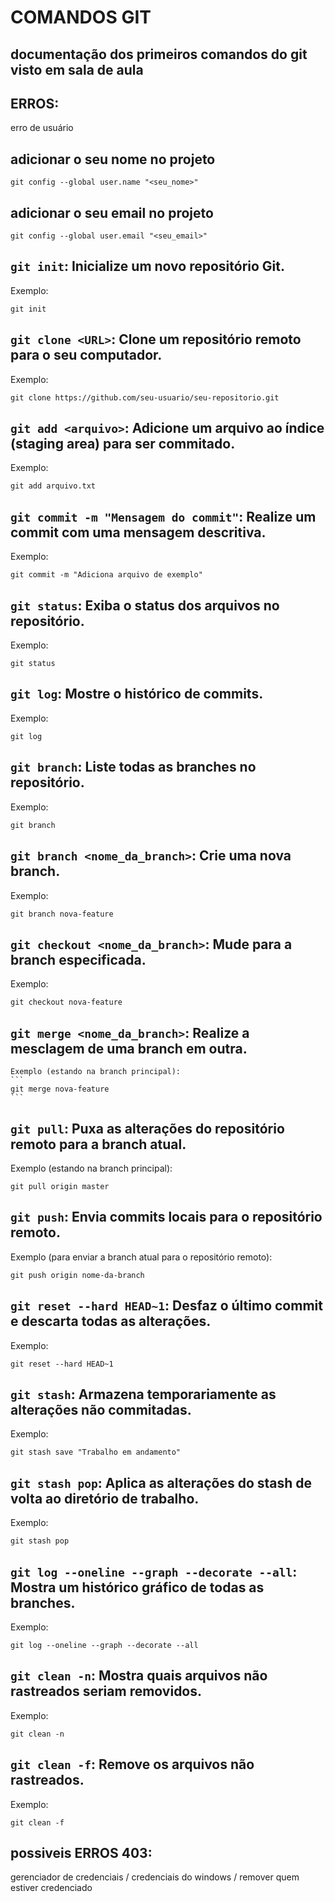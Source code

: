 # COMANDOS GIT
## documentação dos primeiros comandos do git visto em sala de aula

## ERROS:
erro de usuário

## adicionar o seu nome no projeto
````
git config --global user.name "<seu_nome>" 

````
##  adicionar o seu email no projeto
````
git config --global user.email "<seu_email>"

````

##  `git init`: Inicialize um novo repositório Git.
   Exemplo:
   ```
   git init
   ```

##  `git clone <URL>`: Clone um repositório remoto para o seu computador.
   Exemplo:
   ```
   git clone https://github.com/seu-usuario/seu-repositorio.git
   ```

##  `git add <arquivo>`: Adicione um arquivo ao índice (staging area) para ser commitado.
   Exemplo:
   ```
   git add arquivo.txt
   ```

##  `git commit -m "Mensagem do commit"`: Realize um commit com uma mensagem descritiva.
   Exemplo:
   ```
   git commit -m "Adiciona arquivo de exemplo"
   ```

##  `git status`: Exiba o status dos arquivos no repositório.
   Exemplo:
   ```
   git status
   ```

##  `git log`: Mostre o histórico de commits.
   Exemplo:
   ```
   git log
   ```

##  `git branch`: Liste todas as branches no repositório.
   Exemplo:
   ```
   git branch
   ```

##  `git branch <nome_da_branch>`: Crie uma nova branch.
   Exemplo:
   ```
   git branch nova-feature
   ```

##  `git checkout <nome_da_branch>`: Mude para a branch especificada.
   Exemplo:
   ```
   git checkout nova-feature
   ```

##  `git merge <nome_da_branch>`: Realize a mesclagem de uma branch em outra.
    Exemplo (estando na branch principal):
    ```
    git merge nova-feature
    ```

##  `git pull`: Puxa as alterações do repositório remoto para a branch atual.
   Exemplo (estando na branch principal):
   ```
   git pull origin master
   ```

##  `git push`: Envia commits locais para o repositório remoto.
   Exemplo (para enviar a branch atual para o repositório remoto):
   ```
   git push origin nome-da-branch
   ```

##  `git reset --hard HEAD~1`: Desfaz o último commit e descarta todas as alterações.
   Exemplo:
   ```
   git reset --hard HEAD~1
   ```

##  `git stash`: Armazena temporariamente as alterações não commitadas.
   Exemplo:
   ```
   git stash save "Trabalho em andamento"
   ```

##  `git stash pop`: Aplica as alterações do stash de volta ao diretório de trabalho.
   Exemplo:
   ```
   git stash pop
   ```

##  `git log --oneline --graph --decorate --all`: Mostra um histórico gráfico de todas as branches.
   Exemplo:
   ```
   git log --oneline --graph --decorate --all
   ```

##  `git clean -n`: Mostra quais arquivos não rastreados seriam removidos.
   Exemplo:
   ```
   git clean -n
   ```

##  `git clean -f`: Remove os arquivos não rastreados.
   Exemplo:
   ```
   git clean -f
   ```

##  possiveis ERROS 403:

gerenciador de credenciais / credenciais do windows / remover quem estiver credenciado
